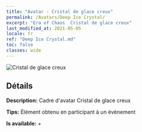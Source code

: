 ```yaml
---
title: "Avatar - Cristal de glace creux"
permalink: /Avatars/Deep Ice Crystal/
excerpt: "Era of Chaos  Cristal de glace creux"
last_modified_at: 2021-05-05
locale: fr
ref: "Deep Ice Crystal.md"
toc: false
classes: wide
---
```

 ![Cristal de glace creux](/images/a/avatarFrame_91.png)

## Détails

 **Description:** Cadre d'avatar Cristal de glace creux 

 **Tips:** Élément obtenu en participant à un évènement 

 **Is available:**  + 

